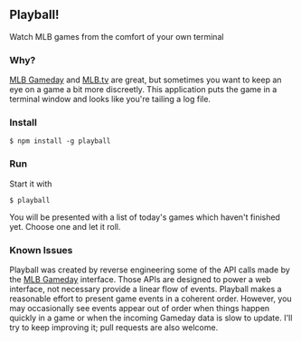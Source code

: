 ## Playball!

Watch MLB games from the comfort of your own terminal

### Why?

[MLB Gameday](http://www.mlb.com/mlb/gameday/#) and [MLB.tv](http://mlb.tv) are
great, but sometimes you want to keep an eye on a game a bit more discreetly.
This application puts the game in a terminal window and looks like you're
tailing a log file.

### Install

```
$ npm install -g playball
```

### Run

Start it with

```
$ playball
```

You will be presented with a list of today's games which haven't finished yet.
Choose one and let it roll.

### Known Issues

Playball was created by reverse engineering some of the API calls made by the
[MLB Gameday](http://www.mlb.com/mlb/gameday/#) interface. Those APIs are
designed to power a web interface, not necessary provide a linear flow of
events. Playball makes a reasonable effort to present game events in a coherent
order. However, you may occasionally see events appear out of order when things
happen quickly in a game or when the incoming Gameday data is slow to update.
I'll try to keep improving it; pull requests are also welcome.
